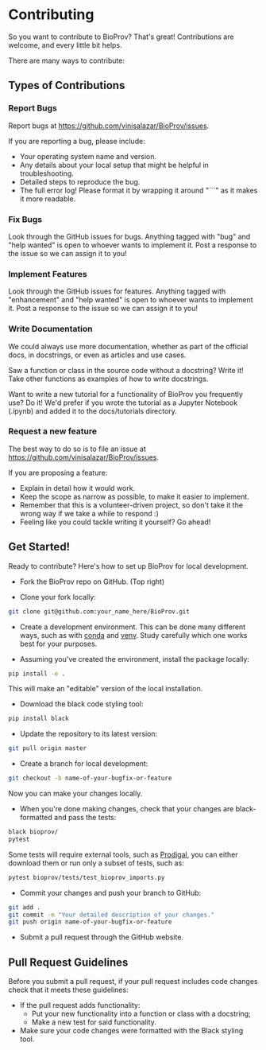 # Contributing

So you want to contribute to BioProv? That's great! Contributions are welcome, and every little bit helps.

There are many ways to contribute:

## Types of Contributions

### Report Bugs

Report bugs at https://github.com/vinisalazar/BioProv/issues.

If you are reporting a bug, please include:

* Your operating system name and version.
* Any details about your local setup that might be helpful in troubleshooting.
* Detailed steps to reproduce the bug.
* The full error log! Please format it by wrapping it around "```" as it makes it more readable.

### Fix Bugs

Look through the GitHub issues for bugs. Anything tagged with "bug" and "help wanted" is open to whoever wants to implement it.
Post a response to the issue so we can assign it to you!

### Implement Features

Look through the GitHub issues for features. Anything tagged with "enhancement" and "help wanted" is open to whoever wants to implement it.
Post a response to the issue so we can assign it to you!

### Write Documentation

We could always use more documentation, whether as part of the official docs, in docstrings, or even as articles and use cases.

Saw a function or class in the source code without a docstring? Write it!
Take other functions as examples of how to write docstrings.

Want to write a new tutorial for a functionality of BioProv you frequently use? Do it!
We'd prefer if you wrote the tutorial as a Jupyter Notebook (.ipynb) and added it to the docs/tutorials directory.

### Request a new feature

The best way to do so is to file an issue at https://github.com/vinisalazar/BioProv/issues.

If you are proposing a feature:

* Explain in detail how it would work.
* Keep the scope as narrow as possible, to make it easier to implement.
* Remember that this is a volunteer-driven project, so don't take it the wrong way if we take a while to respond :)
* Feeling like you could tackle writing it yourself? Go ahead!

## Get Started!

Ready to contribute? Here's how to set up BioProv for local development.

* Fork the BioProv repo on GitHub. (Top right)

* Clone your fork locally:

```bash
git clone git@github.com:your_name_here/BioProv.git
```

* Create a development environment. This can be done many different ways, such as with
    [conda](https://docs.conda.io/projects/conda/en/latest/user-guide/tasks/manage-environments.html) and [venv](https://docs.python.org/3/library/venv.html). Study carefully which one works best for your purposes.

* Assuming you've created the environment, install the package locally:

```bash
pip install -e .
```

This will make an "editable" version of the local installation.

* Download the black code styling tool:

```bash
pip install black 
```

* Update the repository to its latest version:

```bash
git pull origin master
```

* Create a branch for local development:

```bash
git checkout -b name-of-your-bugfix-or-feature
```

Now you can make your changes locally.

* When you're done making changes, check that your changes are black-formatted and pass the tests:

```bash
black bioprov/
pytest
```

Some tests will require external tools, such as [Prodigal](https://github.com/hyattpd/Prodigal),
you can either download them or run only a subset of tests, such as:

```bash
pytest bioprov/tests/test_bioprov_imports.py 
```

* Commit your changes and push your branch to GitHub:

```bash
git add .
git commit -m "Your detailed description of your changes."
git push origin name-of-your-bugfix-or-feature
```

* Submit a pull request through the GitHub website.

## Pull Request Guidelines

Before you submit a pull request, if your pull request includes code changes check that it meets these guidelines:

* If the pull request adds functionality:
    * Put your new functionality into a function or class with a docstring;
    * Make a new test for said functionality.
* Make sure your code changes were formatted with the Black styling tool.
